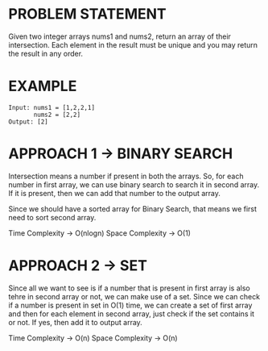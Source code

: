 # PROBLEM STATEMENT

Given two integer arrays nums1 and nums2, return an array of their intersection. Each element in the result must be unique and you may return the result in any order.

# EXAMPLE

    Input: nums1 = [1,2,2,1]
           nums2 = [2,2]
    Output: [2]

# APPROACH 1 -> BINARY SEARCH

Intersection means a number if present in both the arrays. So, for each number in first array, we can use binary search to search it in second array. If it is present, then we can add that number to the output array. 

Since we should have a sorted array for Binary Search, that means we first need to sort second array.

Time Complexity -> O(nlogn)
Space Complexity -> O(1)

# APPROACH 2 -> SET

Since all we want to see is if a number that is present in first array is also tehre in second array or not, we can make use of a set. Since we can check if a number is present in set in O(1) time, we can create a set of first array and then for each element in second array, just check if the set contains it or not. If yes, then add it to output array.

Time Complexity -> O(n)
Space Complexity -> O(n)